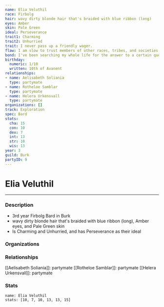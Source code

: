 ```yaml
---
name: Elia Veluthil
race: Firbolg
hair: wavy dirty blonde hair that's braided with blue ribbon (long)
eyes: Amber
skin: Pale Green
ideal: Perseverance
trait1: Charming
trait2: Unhurried
trait: I never pass up a friendly wager.
flaw: I am slow to trust members of other races, tribes, and societies.
bond: I've been searching my whole life for the answer to a certain question.
birthday:
  numeric: 1/10
  written: 10th of Avanent
relationships:
- name: Aelisabeth Soliania
  type: partymate
- name: Rotheloe Samblar
  type: partymate
- name: Helera Urkensvall
  type: partymate
organizations: []
track: Exploration
spec: Bard
stats:
  cha: 15
  con: 10
  dex: 7
  int: 13
  str: 10
  wis: 13
year: 3
guild: Burk
partyID: 9
---
```

# Elia Veluthil
---
### Description
- 3rd year Firbolg Bard in Burk
- wavy dirty blonde hair that's braided with blue ribbon (long), Amber eyes, and Pale Green skin
- Is Charming and Unhurried, and has Perseverance as their ideal

### Organizations
### Relationships
[[Aelisabeth Soliania]]: partymate
[[Rotheloe Samblar]]: partymate
[[Helera Urkensvall]]: partymate
### Stats
```statblock
name: Elia Veluthil
stats: [10, 7, 10, 13, 13, 15]
```